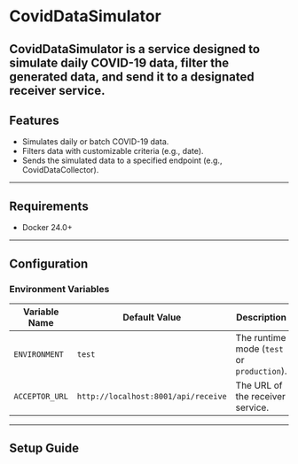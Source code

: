 # CovidDataSimulator

CovidDataSimulator is a service designed to simulate daily COVID-19 data, filter the generated data, and send it to a designated receiver service.
---

## **Features**
- Simulates daily or batch COVID-19 data.
- Filters data with customizable criteria (e.g., date).
- Sends the simulated data to a specified endpoint (e.g., CovidDataCollector).

---

## **Requirements**
- Docker 24.0+

---

## **Configuration**

### **Environment Variables**
| Variable Name      | Default Value                     | Description                        |
|--------------------|-----------------------------------|------------------------------------|
| `ENVIRONMENT`      | `test`                           | The runtime mode (`test` or `production`). |
| `ACCEPTOR_URL`     | `http://localhost:8001/api/receive` | The URL of the receiver service.  |

---

## **Setup Guide**
